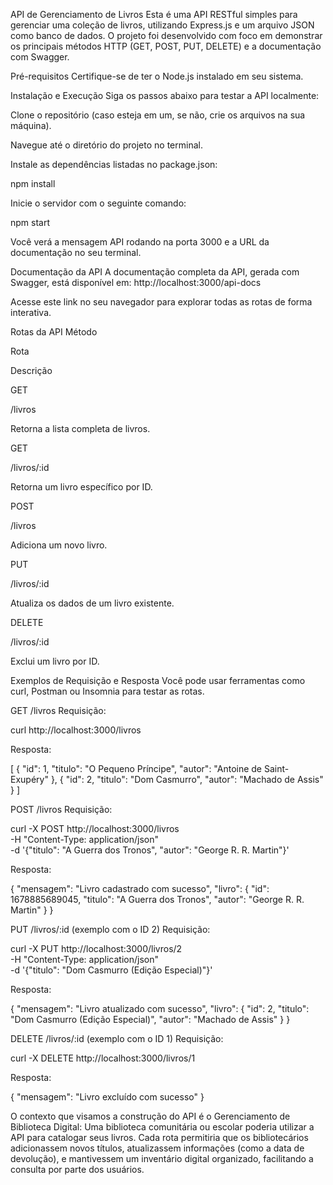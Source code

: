 API de Gerenciamento de Livros
Esta é uma API RESTful simples para gerenciar uma coleção de livros, utilizando Express.js e um arquivo JSON como banco de dados. O projeto foi desenvolvido com foco em demonstrar os principais métodos HTTP (GET, POST, PUT, DELETE) e a documentação com Swagger.

Pré-requisitos
Certifique-se de ter o Node.js instalado em seu sistema.

Instalação e Execução
Siga os passos abaixo para testar a API localmente:

Clone o repositório (caso esteja em um, se não, crie os arquivos na sua máquina).

Navegue até o diretório do projeto no terminal.

Instale as dependências listadas no package.json:

npm install

Inicie o servidor com o seguinte comando:

npm start

Você verá a mensagem API rodando na porta 3000 e a URL da documentação no seu terminal.

Documentação da API
A documentação completa da API, gerada com Swagger, está disponível em:
http://localhost:3000/api-docs

Acesse este link no seu navegador para explorar todas as rotas de forma interativa.

Rotas da API
Método

Rota

Descrição

GET

/livros

Retorna a lista completa de livros.

GET

/livros/:id

Retorna um livro específico por ID.

POST

/livros

Adiciona um novo livro.

PUT

/livros/:id

Atualiza os dados de um livro existente.

DELETE

/livros/:id

Exclui um livro por ID.

Exemplos de Requisição e Resposta
Você pode usar ferramentas como curl, Postman ou Insomnia para testar as rotas.

GET /livros
Requisição:

curl http://localhost:3000/livros

Resposta:

[
  {
    "id": 1,
    "titulo": "O Pequeno Príncipe",
    "autor": "Antoine de Saint-Exupéry"
  },
  {
    "id": 2,
    "titulo": "Dom Casmurro",
    "autor": "Machado de Assis"
  }
]

POST /livros
Requisição:

curl -X POST http://localhost:3000/livros \
-H "Content-Type: application/json" \
-d '{"titulo": "A Guerra dos Tronos", "autor": "George R. R. Martin"}'

Resposta:

{
  "mensagem": "Livro cadastrado com sucesso",
  "livro": {
    "id": 1678885689045,
    "titulo": "A Guerra dos Tronos",
    "autor": "George R. R. Martin"
  }
}

PUT /livros/:id (exemplo com o ID 2)
Requisição:

curl -X PUT http://localhost:3000/livros/2 \
-H "Content-Type: application/json" \
-d '{"titulo": "Dom Casmurro (Edição Especial)"}'

Resposta:

{
  "mensagem": "Livro atualizado com sucesso",
  "livro": {
    "id": 2,
    "titulo": "Dom Casmurro (Edição Especial)",
    "autor": "Machado de Assis"
  }
}

DELETE /livros/:id (exemplo com o ID 1)
Requisição:

curl -X DELETE http://localhost:3000/livros/1

Resposta:

{
  "mensagem": "Livro excluído com sucesso"
}


O contexto que visamos a construção do API é o Gerenciamento de Biblioteca Digital:
 Uma biblioteca comunitária ou escolar poderia utilizar a API para catalogar seus livros. Cada rota permitiria que os bibliotecários adicionassem novos títulos, atualizassem informações (como a data de devolução), e mantivessem um inventário digital organizado, facilitando a consulta por parte dos usuários.

